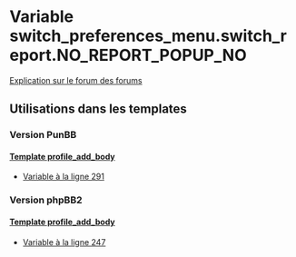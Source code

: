 # Variable switch_preferences_menu.switch_report.NO_REPORT_POPUP_NO
[Explication sur le forum des forums](http://forum.forumactif.com/t294113-listing-des-variables#switch_preferences_menu.switch_report.NO_REPORT_POPUP_NO)

## Utilisations dans les templates

### Version PunBB

#### [Template profile_add_body](punbb/profile_add_body.md)
* [Variable à la ligne 291](../punbb/profile_add_body.tpl#L291)

### Version phpBB2

#### [Template profile_add_body](subsilver/profile_add_body.md)
* [Variable à la ligne 247](../subsilver/profile_add_body.tpl#L247)